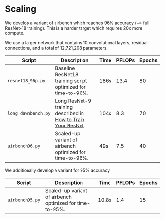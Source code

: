 # Scaling

We develop a variant of airbench which reaches 96% accuracy (~= full ResNet-18 training).
This is a harder target which requires 20x more compute.

We use a larger network that contains 10 convolutional layers, residual connections, and a
total of 12,721,208 parameters.

| Script | Description | Time | PFLOPs | Epochs |
| - | - | - | - | - | 
| `resnet18_96p.py` | Baseline ResNet18 training script optimized for time-to-96%. | 186s | 13.4 | 80 |
| `long_dawnbench.py` | Long ResNet-9 training described in [How to Train Your ResNet](https://myrtle.ai/learn/how-to-train-your-resnet-8-bag-of-tricks/) | 104s | 8.3 | 70 |
| `airbench96.py` | Scaled-up variant of airbench optimized for time-to-96%. | 49s | 7.5 | 40 |

We additionally develop a variant for 95% accuracy.

| Script | Description | Time | PFLOPs | Epochs |
| - | - | - | - | - | 
| `airbench95.py` | Scaled-up variant of airbench optimized for time-to-95%. | 10.8s | 1.4 | 15 |

